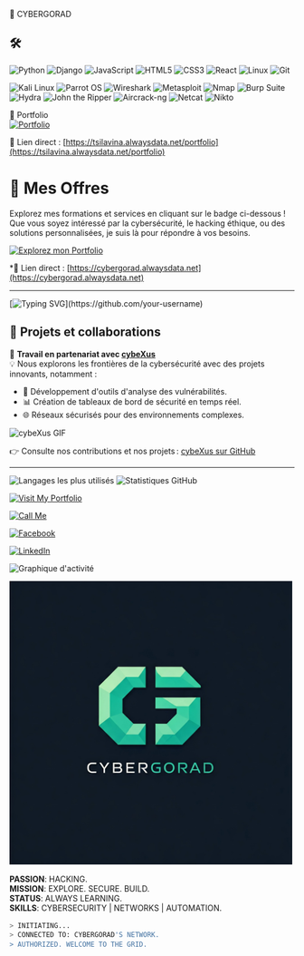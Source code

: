  👾 CYBERGORAD  

 ## 🛠️ 
![Python](https://img.shields.io/badge/-Python-3776AB?style=flat&logo=python&logoColor=white)
![Django](https://img.shields.io/badge/-Django-092E20?style=flat&logo=django)
![JavaScript](https://img.shields.io/badge/-JavaScript-F7DF1E?style=flat&logo=javascript&logoColor=black)
![HTML5](https://img.shields.io/badge/-HTML5-E34F26?style=flat&logo=html5&logoColor=white)
![CSS3](https://img.shields.io/badge/-CSS3-1572B6?style=flat&logo=css3)
![React](https://img.shields.io/badge/-React-61DAFB?style=flat&logo=react)
![Linux](https://img.shields.io/badge/-Linux-FCC624?style=flat&logo=linux&logoColor=black)
![Git](https://img.shields.io/badge/-Git-F05032?style=flat&logo=git&logoColor=white)

![Kali Linux](https://img.shields.io/badge/-Kali_Linux-557CFF?style=flat&logo=kali-linux&logoColor=white)
![Parrot OS](https://img.shields.io/badge/-Parrot_OS-009C93?style=flat&logo=parrot&logoColor=white)
![Wireshark](https://img.shields.io/badge/-Wireshark-1679A9?style=flat&logo=wireshark&logoColor=white)
![Metasploit](https://img.shields.io/badge/-Metasploit-8B0000?style=flat&logo=metasploit&logoColor=white)
![Nmap](https://img.shields.io/badge/-Nmap-00A0B0?style=flat&logo=nmap&logoColor=white)
![Burp Suite](https://img.shields.io/badge/-Burp_Suite-FF1A00?style=flat&logo=burp-suite&logoColor=white)
![Hydra](https://img.shields.io/badge/-Hydra-FF0000?style=flat&logo=hydra&logoColor=white)
![John the Ripper](https://img.shields.io/badge/-John_the_Ripper-00B5E2?style=flat&logo=john-the-ripper&logoColor=white)
![Aircrack-ng](https://img.shields.io/badge/-Aircrack_ng-1A8FE0?style=flat&logo=aircrack-ng&logoColor=white)
![Netcat](https://img.shields.io/badge/-Netcat-00A000?style=flat&logo=netcat&logoColor=white)
![Nikto](https://img.shields.io/badge/-Nikto-990000?style=flat&logo=nikto&logoColor=white)



 🔗 Portfolio  
[![Portfolio](https://img.shields.io/badge/Visit-Portfolio-green?style=for-the-badge&logo=Firefox)](https://tsilavina.alwaysdata.net/portfolio)  

📌 Lien direct : [https://tsilavina.alwaysdata.net/portfolio](https://tsilavina.alwaysdata.net/portfolio)  


 # 🔗 Mes Offres

Explorez mes formations et services en cliquant sur le badge ci-dessous !  
Que vous soyez intéressé par la cybersécurité, le hacking éthique, ou des solutions personnalisées, je suis là pour répondre à vos besoins.

[![Explorez mon Portfolio](https://img.shields.io/badge/Explorer-Services-blue?style=for-the-badge&logo=Firefox)](https://cybergorad.alwaysdata.net)

*📌 Lien direct : [https://cybergorad.alwaysdata.net](https://cybergorad.alwaysdata.net) 

---
[![Typing SVG](https://readme-typing-svg.herokuapp.com?font=Courier+Prime&size=24&color=%2300FF00&background=%23000000&width=600&lines=root%40cyb3rGor4d%23+Welcome+User...;Cybergorad+is+Here!)](https://github.com/your-username)




## 🚀 Projets et collaborations

🎯 **Travail en partenariat avec [cybeXus](https://github.com/cybeXus)**  
💡 Nous explorons les frontières de la cybersécurité avec des projets innovants, notamment : 
- 🔐 Développement d'outils d'analyse des vulnérabilités.
- 📊 Création de tableaux de bord de sécurité en temps réel.
- 🌐 Réseaux sécurisés pour des environnements complexes.

![cybeXus GIF](https://media.giphy.com/media/RbDKaczqWovIugyJmW/giphy.gif)

👉 Consulte nos contributions et nos projets : [cybeXus sur GitHub](https://github.com/cybeXus)

---


![Langages les plus utilisés](https://github-readme-stats.vercel.app/api/top-langs/?username=cybergorad&layout=compact&theme=radical)
![Statistiques GitHub](https://github-readme-stats.vercel.app/api?username=cybergorad&show_icons=true&theme=radical)




[![Visit My Portfolio](https://img.shields.io/badge/Visit%20My%20Portfolio-%5C%22Check%20it%20Out%21%5C%22-0077ff?style=for-the-badge&logo=link&link=https://tsilavina.mywebcommunity.org)](https://tsilavina.mywebcommunity.org)

[![Call Me](https://img.shields.io/badge/Call%20Me-%2B261387581356-brightgreen?style=for-the-badge&logo=phone&link=tel:+261387581356)](tel:+261387581356)

[![Facebook](https://img.shields.io/badge/Visit%20My%20Facebook-Rakotoarivony%20Anjarasoa%20Tsilavina-1877f2?style=for-the-badge&logo=facebook&link=https://www.facebook.com/rakotoarivony.tsilavina)]([https://www.facebook.com/rakotoarivony.tsilavina](https://web.facebook.com/profile.php?id=100088633325455))

[![LinkedIn](https://img.shields.io/badge/LinkedIn-Rakotoarivony%20Anjarasoa%20Tsilavina-0077b5?style=for-the-badge&logo=linkedin&link=https://www.linkedin.com/in/rakotoarivony-tsilavina)](https://www.linkedin.com/in/rakotoarivony-tsilavina)


![Graphique d'activité](https://github-readme-activity-graph.vercel.app/graph?username=cybergorad&theme=react-dark)




<img src="./my_logo.jpeg" alt="Matrix Effect" width="500" height="500">


**PASSION**: HACKING.  
**MISSION**: EXPLORE. SECURE. BUILD.  
**STATUS**: ALWAYS LEARNING.  
**SKILLS**: CYBERSECURITY | NETWORKS | AUTOMATION.  

```bash
> INITIATING...  
> CONNECTED TO: CYBERGORAD'S NETWORK.  
> AUTHORIZED. WELCOME TO THE GRID.


